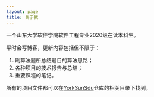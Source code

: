 ```yaml
---
layout: page
title: 关于我 
---
```


一个山东大学软件学院软件工程专业2020级在读本科生。

平时会写博客，更新内容包括但不限于：

1. 刷算法题所总结题目的算法思路；
2. 各种项目的技术报告与总结；
3. 重要课程的笔记。

所有的项目文件都可以在[YorkSunSdu](https://github.com/YorkSunSdu/YorkSunSdu)仓库的相关目录下找到。

